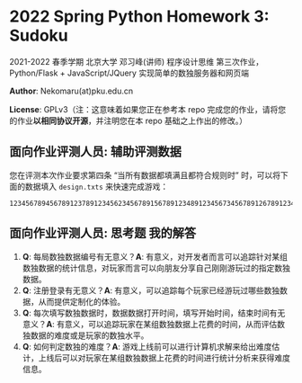 # 2022 Spring Python Homework 3: Sudoku

2021-2022 春季学期 北京大学 邓习峰(讲师) 程序设计思维 第三次作业，Python/Flask + JavaScript/JQuery 实现简单的数独服务器和网页端

**Author**: Nekomaru(at)pku.edu.cn

**License**: GPLv3（注：这意味着如果您正在参考本 repo 完成您的作业，请将您的作业**以相同协议开源**，并注明您在本 repo 基础之上作出的修改。）

## 面向作业评测人员: 辅助评测数据

您在评测本次作业要求第四条 “当所有数据都填满且都符合规则时” 时，可以将下面的数据填入 `design.txts` 来快速完成游戏：
```
123456789456789123789123456234567891567891234891234567345678912678912345912345670
```

## 面向作业评测人员: 思考题 我的解答

1. **Q**: 每局数独数据编号有无意义？**A**: 有意义，对开发者而言可以追踪针对某组数独数据的统计信息，对玩家而言可以向朋友分享自己刚刚游玩过的指定数独数据。
2. **Q**: 注册登录有无意义？**A**: 有意义，可以追踪每个玩家已经游玩过哪些数独数据，从而提供定制化的体验。
3. **Q**: 每次填写数独数据时，数据数据打开时间，填写开始时间，结束时间有无意义？**A**: 有意义，可以追踪玩家在某组数独数据上花费的时间，从而评估数独数据的难度或是玩家的数独水平。
4. **Q**: 如何判定数独的难度？**A**: 游戏上线前可以进行计算机求解来给出难度估计，上线后可以对玩家在某组数独数据上花费的时间进行统计分析来获得难度信息。
